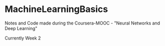 # MachineLearningBasics

Notes and Code made during the Coursera-MOOC - "Neural Networks and Deep Learning"

Currently Week 2
